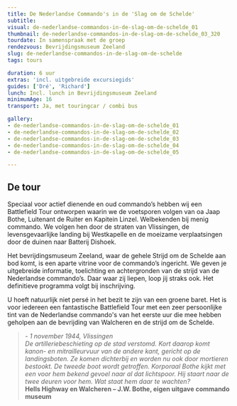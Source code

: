 ```yaml
---
title: De Nederlandse Commando's in de 'Slag om de Schelde'
subtitle:
visual: de-nederlandse-commandos-in-de-slag-om-de-schelde_01
thumbnail: de-nederlandse-commandos-in-de-slag-om-de-schelde_03_320
tourdate: In samenspraak met de groep
rendezvous: Bevrijdingsmuseum Zeeland
slug: de-nederlandse-commandos-in-de-slag-om-de-schelde
tags: tours

duration: 6 uur
extras: 'incl. uitgebreide excursiegids'
guides: ['Dré', 'Richard']
lunch: Incl. lunch in Bevrijdingsmuseum Zeeland
minimumAge: 16
transport: Ja, met touringcar / combi bus

gallery:
- de-nederlandse-commandos-in-de-slag-om-de-schelde_01
- de-nederlandse-commandos-in-de-slag-om-de-schelde_02
- de-nederlandse-commandos-in-de-slag-om-de-schelde_03
- de-nederlandse-commandos-in-de-slag-om-de-schelde_04
- de-nederlandse-commandos-in-de-slag-om-de-schelde_05

---
```


## De tour
Speciaal voor actief dienende en oud commando’s hebben wij een Battlefield Tour ontworpen waarin we de voetsporen volgen van oa Jaap Bothe, Luitenant de Ruiter en Kapitein Linzel. Welbekenden bij menig commando. We volgen hen door de straten van Vlissingen, de levensgevaarlijke landing bij Westkapelle en de moeizame verplaatsingen door de duinen naar Batterij Dishoek.

Het bevrijdingsmuseum Zeeland, waar de gehele Strijd om de Schelde aan bod komt, is een aparte vitrine voor de commando’s ingericht. We geven je uitgebreide informatie, toelichting en achtergronden van de strijd van de Nederlandse commando’s. Daar waar zij liepen, loop jij straks ook.
Het definitieve programma volgt bij inschrijving.

U hoeft natuurlijk niet persé in het bezit te zijn van een groene baret. Het is voor iedereen een fantastische Battlefield Tour met een zeer persoonlijke tint van de Nederlandse commando's van het eerste uur die mee hebben geholpen aan de bevrijding van Walcheren en de strijd om de Schelde.

>*- 1 november 1944, Vlissingen  
De artilleriebeschieting op de stad verstomd. Kort daarop komt kanon- en mitrailleurvuur van de andere kant, gericht op de landingsboten. Ze komen dichterbij en worden nu ook door mortieren bestookt. De tweede boot wordt getroffen. Korporaal Bothe kijkt met een voor hem bekend gevoel naar al dat lichtspoor. Hij staart naar de twee deuren voor hem. Wat staat hem daar te wachten?*  
**Hells Highway en Walcheren – J.W. Bothe, eigen uitgave commando museum**